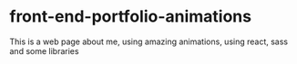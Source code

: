 # front-end-portfolio-animations
This is a web page about me, using amazing animations, using react, sass and some libraries
